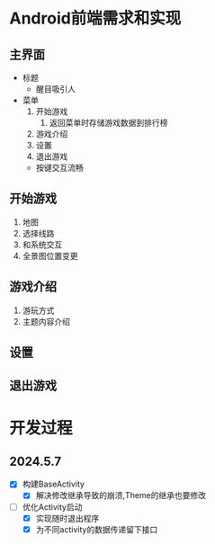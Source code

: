 # Android前端需求和实现

## 主界面
- 标题
  - 醒目吸引人
- 菜单
    1. 开始游戏
        1. 返回菜单时存储游戏数据到排行榜
    2. 游戏介绍
    3. 设置
    4. 退出游戏
    - 按键交互流畅
## 开始游戏
1. 地图
2. 选择线路
3. 和系统交互
4. 全景图位置变更
## 游戏介绍
1. 游玩方式
2. 主题内容介绍
## 设置
## 退出游戏

# 开发过程

## 2024.5.7
- [x] 构建BaseActivity
  - [x] 解决修改继承导致的崩溃,Theme的继承也要修改  
- [ ] 优化Activity启动
  - [x] 实现随时退出程序
  - [x] 为不同activity的数据传递留下接口